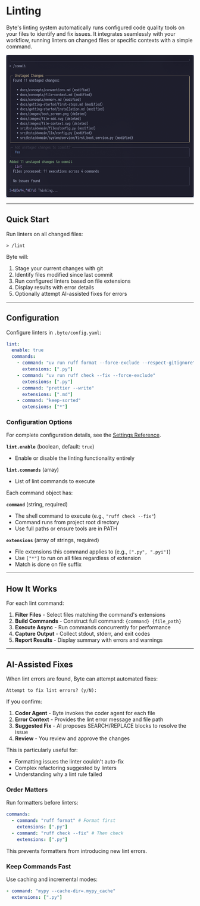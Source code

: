 # Linting

Byte's linting system automatically runs configured code quality tools on your files to identify and fix issues. It integrates seamlessly with your workflow, running linters on changed files or specific contexts with a simple command.

![Lint process showing progress and results](../images/commit_lint.png)

---

## Quick Start

Run linters on all changed files:

```
> /lint
```

Byte will:

1. Stage your current changes with git
2. Identify files modified since last commit
3. Run configured linters based on file extensions
4. Display results with error details
5. Optionally attempt AI-assisted fixes for errors

---

## Configuration

Configure linters in `.byte/config.yaml`:

```yaml
lint:
  enable: true
  commands:
    - command: "uv run ruff format --force-exclude --respect-gitignore"
      extensions: [".py"]
    - command: "uv run ruff check --fix --force-exclude"
      extensions: [".py"]
    - command: "prettier --write"
      extensions: [".md"]
    - command: "keep-sorted"
      extensions: ["*"]
```

### Configuration Options

For complete configuration details, see the [Settings Reference](../reference/settings.md#lint).

**`lint.enable`** (boolean, default: `true`)

- Enable or disable the linting functionality entirely

**`lint.commands`** (array)

- List of lint commands to execute

Each command object has:

**`command`** (string, required)

- The shell command to execute (e.g., `"ruff check --fix"`)
- Command runs from project root directory
- Use full paths or ensure tools are in PATH

**`extensions`** (array of strings, required)

- File extensions this command applies to (e.g., `[".py", ".pyi"]`)
- Use `["*"]` to run on all files regardless of extension
- Match is done on file suffix

---

## How It Works

For each lint command:

1. **Filter Files** - Select files matching the command's extensions
2. **Build Commands** - Construct full command: `{command} {file_path}`
3. **Execute Async** - Run commands concurrently for performance
4. **Capture Output** - Collect stdout, stderr, and exit codes
5. **Report Results** - Display summary with errors and warnings

---

## AI-Assisted Fixes

When lint errors are found, Byte can attempt automated fixes:

```
Attempt to fix lint errors? (y/N):
```

If you confirm:

1. **Coder Agent** - Byte invokes the coder agent for each file
2. **Error Context** - Provides the lint error message and file path
3. **Suggested Fix** - AI proposes SEARCH/REPLACE blocks to resolve the issue
4. **Review** - You review and approve the changes

This is particularly useful for:

- Formatting issues the linter couldn't auto-fix
- Complex refactoring suggested by linters
- Understanding why a lint rule failed

### Order Matters

Run formatters before linters:

```yaml
commands:
  - command: "ruff format" # Format first
    extensions: [".py"]
  - command: "ruff check --fix" # Then check
    extensions: [".py"]
```

This prevents formatters from introducing new lint errors.

### Keep Commands Fast

Use caching and incremental modes:

```yaml
- command: "mypy --cache-dir=.mypy_cache"
  extensions: [".py"]
```
